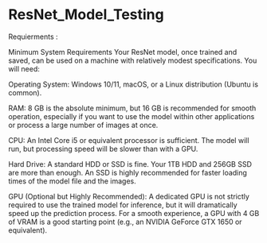 # ResNet_Model_Testing
Requierments :

Minimum System Requirements Your ResNet model, once trained and saved, can be used on a machine with relatively modest specifications. You will need:

Operating System: Windows 10/11, macOS, or a Linux distribution (Ubuntu is common).

RAM: 8 GB is the absolute minimum, but 16 GB is recommended for smooth operation, especially if you want to use the model within other applications or process a large number of images at once.

CPU: An Intel Core i5 or equivalent processor is sufficient. The model will run, but processing speed will be slower than with a GPU.

Hard Drive: A standard HDD or SSD is fine. Your 1TB HDD and 256GB SSD are more than enough. An SSD is highly recommended for faster loading times of the model file and the images.

GPU (Optional but Highly Recommended): A dedicated GPU is not strictly required to use the trained model for inference, but it will dramatically speed up the prediction process. For a smooth experience, a GPU with 4 GB of VRAM is a good starting point (e.g., an NVIDIA GeForce GTX 1650 or equivalent).
